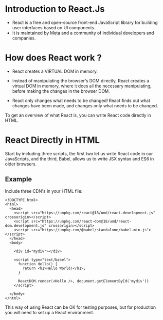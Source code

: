 # Introduction to React.Js

- React is a free and open-source front-end JavaScript library for building user interfaces based on UI components.
- It is maintained by Meta and a community of individual developers and companies.

# How does React work ?

- React creates a VIRTUAL DOM in memory.

- Instead of manipulating the browser's DOM directly, React creates a virtual DOM in memory, where it does all the necessary manipulating, before making the changes in the browser DOM.

- React only changes what needs to be changed! React finds out what changes have been made, and changes only what needs to be changed. 

To get an overview of what React is, you can write React code directly in HTML.

# React Directly in HTML
Start by including three scripts, the first two let us write React code in our JavaScripts, and the third, Babel, allows us to write JSX syntax and ES6 in older browsers.

## Example
Include three CDN's in your HTML file:
```
<!DOCTYPE html>
<html>
  <head>
    <script src="https://unpkg.com/react@18/umd/react.development.js" crossorigin></script>
    <script src="https://unpkg.com/react-dom@18/umd/react-dom.development.js" crossorigin></script>
    <script src="https://unpkg.com/@babel/standalone/babel.min.js"></script>
  </head>
  <body>

    <div id="mydiv"></div>

    <script type="text/babel">
      function Hello() {
        return <h1>Hello World!</h1>;
      }

      ReactDOM.render(<Hello />, document.getElementById('mydiv'))
    </script>

  </body>
</html>
```
This way of using React can be OK for testing purposes, but for production you will need to set up a React environment.